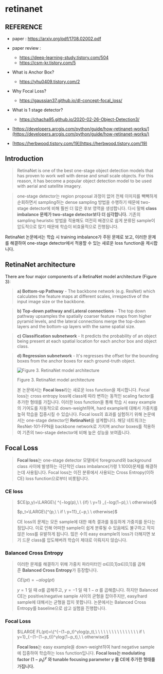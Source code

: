 # retinanet

## REFERENCE
- paper : https://arxiv.org/pdf/1708.02002.pdf
- paper review : 
  - https://deep-learning-study.tistory.com/504
  - https://csm-kr.tistory.com/5

- What is Anchor Box?
  - https://yhu0409.tistory.com/2 
- Why Focal Loss?
  - https://gaussian37.github.io/dl-concept-focal_loss/ 
- What is 1 stage detector?
  - https://chacha95.github.io/2020-02-26-Object-Detection3/ 
- [https://developers.arcgis.com/python/guide/how-retinanet-works/](https://developers.arcgis.com/python/guide/how-retinanet-works/)
- [https://herbwood.tistory.com/19](https://herbwood.tistory.com/19)

## Introduction

> RetinaNet is one of the best one-stage object detection models that has proven to work well with dense and small scale objects. For this reason, it has become a popular object detection model to be used with aerial and satellite imagery.
> 

> one-stage detector는 region proposal 과정이 없어 전체 이미지를 빽빽하게 순회하면서 sampling하는 dense sampling 방법을 수행하기 때문에 two-stage detector에 비해 훨씬 더 많은 후보 영역을 생성합니다. 다시 말해 **class imbalance 문제가 two-stage detector보다 더 심각합니다.** 기존의 sampling heuristic 방법을 적용해도 여전히 배경으로 쉽게 분류된 sample이 압도적으로 많기 때문에 학습이 비효율적으로 진행됩니다.

RetinaNet 논문에서는 학습 시 training imbalance가 주된 문제로 보고, 이러한 문제를 해결하여 one-stage detector에서 적용할 수 있는 새로운 loss function을 제시합니다.
> 

## **RetinaNet architecture**

There are four major components of a RetinaNet model architecture (Figure 3):

> **a) Bottom-up Pathway** - The backbone network (e.g. ResNet) which calculates the feature maps at different scales, irrespective of the input image size or the backbone.

> **b) Top-down pathway and Lateral connections** - The top down pathway upsamples the spatially coarser feature maps from higher pyramid levels, and the lateral connections merge the top-down layers and the bottom-up layers with the same spatial size.

> **c) Classification subnetwork** - It predicts the probability of an object being present at each spatial location for each anchor box and object class.

> **d) Regression subnetwork** - It's regresses the offset for the bounding boxes from the anchor boxes for each ground-truth object.
> 
> 
> ![Figure 3. RetinaNet model architecture](https://developers.arcgis.com/assets/img/python-graphics/retinanet.png)
> 
> Figure 3. RetinaNet model architecture
> 
> 본 논문에서는 **Focal loss**라는 새로운 loss function을 제시합니다. Focal loss는 cross entropy loss에 class에 따라 변하는 동적인 scaling factor를 추가한 형태를 가집니다. 이러한 loss function을 통해 학습 시 easy example의 기여도를 자동적으로 down-weight하며, hard example에 대해서 가중치를 높혀 학습을 집중시킬 수 있습니다. Focal loss의 효과를 실험하기 위해 논문에서는 one-stage detector인 **RetinaNet**을 설계합니다. 해당 네트워크는 ResNet-101-FPN을 backbone network로 가지며 anchor boxes를 적용하여 기존의 two-stage detector에 비해 높은 성능을 보여줍니다.
> 

## **Focal Loss**

> **Focal loss**는 one-stage detector 모델에서 foreground와 background class 사이에 발생하는 극단적인 class imbalance(가령 1:1000)문제를 해결하는데 사용됩니다. Focal loss는 이진 분류에서 사용되는 Cross Entropy(이하 CE) loss function으로부터 비롯됩니다.
> 

### **CE loss**

> $CE(p,y)=\LARGE\{ ^{−log(p),\ \ {if} \ y=1} _{−log(1−p),\ \ otherwise}$
> 
> 
> 
> $p_t=\LARGE\{^{p,\ \ if \  y=11}_{−p,\ \ otherwise}$
> 
> CE loss의 문제는 모든 sample에 대한 예측 결과를 동등하게 가중치를 둔다는 점입니다. 이로 인해 어떠한 sample이 쉽게 분류될 수 있음에도 불구하고 작지 않은 loss를 유발하게 됩니다. 많은 수의 easy example의 loss가 더해지면 보기 드문 class를 압도해버려 학습이 제대로 이뤄지지 않습니다.
> 

### **Balanced Cross Entropy**

> 이러한 문제를 해결하기 위해 가중치 파라미터인 α∈[0,1]α∈[0,1]를 곱해준 **Balanced Cross Entropy**가 등장합니다.
> 
> 
> $CE(pt)=−αlog(pt)$
> 
> $y=1$ 일 때 $\alpha$를 곱해주고, $y=-1$ 일 때 $1-\alpha$ 를 곱해줍니다.
> 하지만 Balanced CE는 positive/negative sample 사이의 균형을 잡아주지만, easy/hard sample에 대해서는 균형을 잡지 못합니다. 논문에서는 Balanced Cross Entropy를 baseline으로 삼고 실험을 진행합니다.
> 

### **Focal Loss**

> $\LARGE FL(pt)=\{^{−(1−p_t)^γlog(p_t),\ \ \ \ \ \ \ \ \ \ \ \ \ \ \ \  if \ y=1}_{−(1−(1−p_t))^γlog(1−p_t),\ \ otherwise}$
> 
> 
> **Focal loss**는 easy example을 down-weight하여 hard negative sample에 집중하여 학습하는 loss function입니다. **Focal loss는 modulating factor $(1−p_t)^γ$ 와 tunable focusing parameter $γ$ 를 CE에 추가한 형태를 가집니다.**
>
